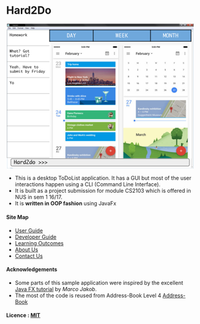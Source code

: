 
# Hard2Do

<img src="docs/images/Ui.png" width="600"><br>

* This is a desktop ToDoList application. It has a GUI but most of the user interactions happen using 
  a CLI (Command Line Interface).
* It is built as a project submission for module CS2103 which is offered in NUS in sem 1 16/17. 
* It is **written in OOP fashion** using JavaFx

  
#### Site Map
* [User Guide](docs/UserGuide.md) 
* [Developer Guide](docs/DeveloperGuide.md) 
* [Learning Outcomes](docs/LearningOutcomes.md) 
* [About Us](docs/AboutUs.md)
* [Contact Us](docs/ContactUs.md)


#### Acknowledgements

* Some parts of this sample application were inspired by the excellent 
  [Java FX tutorial](http://code.makery.ch/library/javafx-8-tutorial/) by *Marco Jakob*. 
* The most of the code is reused from Address-Book Level 4 
  [Address-Book](https://github.com/se-edu/addressbook-level4)


#### Licence : [MIT](LICENSE)

